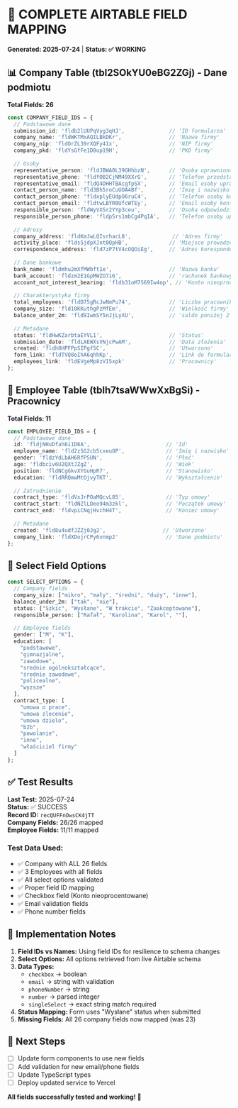 # 🎯 COMPLETE AIRTABLE FIELD MAPPING
**Generated: 2025-07-24** | **Status: ✅ WORKING**

## 📊 Company Table (tbl2SOkYU0eBG2ZGj) - Dane podmiotu
**Total Fields: 26**

```typescript
const COMPANY_FIELD_IDS = {
  // Podstawowe dane
  submission_id: 'fldb2lUUPqVyg3qHJ',              // 'ID formularza'
  company_name: 'fldWKTMxAQILBkDKr',               // 'Nazwa firmy'  
  company_nip: 'fldOrZL39rXQFy41x',                // 'NIP firmy'
  company_pkd: 'fldYsGfFe1D8up19H',                // 'PKD firmy'
  
  // Osoby
  representative_person: 'fldJBWA0L39GHhbzN',      // 'Osoba uprawniona'
  representative_phone: 'fldfOB2CjNM49XXrG',       // 'Telefon przedstawiciela'
  representative_email: 'fldQ4DHHTBAcgfpSX',       // 'Email osoby uprawnionej' ⭐ NEW
  contact_person_name: 'fld3Bh5roCuUOA4Bf',        // 'Imię i nazwisko osoby kontaktowej'
  contact_person_phone: 'fldxplyEUdpO6ruC4',       // 'Telefon osoby kontaktowej'
  contact_person_email: 'fldtwLBYR0UfcWTEy',       // 'Email osoby kontaktowej'
  responsible_person: 'fldWyVXSr2YYp3ceu',         // 'Osoba odpowiedzialna'
  responsible_person_phone: 'fldpSrs1mbCg4PqIA',   // 'Telefon osoby uprawnionej' ⭐ NEW
  
  // Adresy
  company_address: 'fldKmJwLQIsrhacL8',             // 'Adres firmy'
  activity_place: 'flds5jdpXJnt0QpHB',             // 'Miejsce prowadzenia działalności'
  correspondence_address: 'fld7zP7tV4cOQOiEg',     // 'Adres korespondencyjny'
  
  // Dane bankowe
  bank_name: 'fldmhu2mXfMWbft1e',                  // 'Nazwa banku'
  bank_account: 'fldzm2E1GpMWZO7i6',               // 'rachunek bankowy'
  account_not_interest_bearing: 'fldb31oM7S69Iw4op', // 'Konto nieoprocentowane' ⭐ NEW (checkbox)
  
  // Charakterystyka firmy
  total_employees: 'fldD75gRcJwNmPu74',            // 'Liczba pracowników'
  company_size: 'fld10KKuthgPzMfEm',               // 'Wielkość firmy'
  balance_under_2m: 'fld9IwmSY5nJjLyXU',           // 'saldo poniżej 2 mln'
  
  // Metadane
  status: 'fldHwKZarbtaEYVL1',                     // 'Status'
  submission_date: 'fldLAEWXsVNjcPwAM',            // 'Data złożenia'
  created: 'fldh8HPFPpSIPgf5C',                    // 'Utworzono'
  form_link: 'fldTVQ8oIhA6qhhKp',                  // 'Link do formularza'
  employees_link: 'fldEVgeMp8zVI5xpk'              // 'Pracownicy'
};
```

## 👥 Employee Table (tblh7tsaWWwXxBgSi) - Pracownicy
**Total Fields: 11**

```typescript
const EMPLOYEE_FIELD_IDS = {
  // Podstawowe dane
  id: 'fldjNHuDfah6i1D6A',                        // 'Id'
  employee_name: 'fld2z5G2cb5cxeuOP',             // 'Imię i nazwisko'
  gender: 'fldzYdLbAH6RfPSUN',                    // 'Płeć'
  age: 'fldbciv6U2QXtJZgZ',                       // 'Wiek'
  position: 'fldNCgGkvXYGuHpR7',                  // 'Stanowisko'
  education: 'fldRRQmwMtOjvyTKT',                 // 'Wykształcenie'
  
  // Zatrudnienie
  contract_type: 'fldVxJrPOaMQcvL85',             // 'Typ umowy'
  contract_start: 'fldNZlLDeo94m3zkl',            // 'Początek umowy'
  contract_end: 'fldvpiCNqjHvchH4T',              // 'Koniec umowy'
  
  // Metadane
  created: 'fld8u4udfJZZj0Jg2',                  // 'Utworzono'
  company_link: 'fldXDojrCPy6vnmp2'               // 'Dane podmiotu'
};
```

## 🎯 Select Field Options

```typescript
const SELECT_OPTIONS = {
  // Company fields
  company_size: ["mikro", "mały", "średni", "duży", "inne"],
  balance_under_2m: ["tak", "nie"],
  status: ["Szkic", "Wysłane", "W trakcie", "Zaakceptowane"],
  responsible_person: ["Rafał", "Karolina", "Karol", ""],
  
  // Employee fields  
  gender: ["M", "K"],
  education: [
    "podstawowe", 
    "gimnazjalne", 
    "zawodowe", 
    "srednie ogólnokształcące", 
    "średnie zawodowe", 
    "policealne", 
    "wyzsze"
  ],
  contract_type: [
    "umowa o prace", 
    "umowa zlecenie", 
    "umowa dzielo", 
    "b2b", 
    "powolanie", 
    "inne", 
    "właściciel firmy"
  ]
};
```

## ✅ Test Results

**Last Test:** 2025-07-24  
**Status:** ✅ SUCCESS  
**Record ID:** `recQUFFnOwsCK4jTT`  
**Company Fields:** 26/26 mapped  
**Employee Fields:** 11/11 mapped  

### Test Data Used:
- ✅ Company with ALL 26 fields
- ✅ 3 Employees with all fields
- ✅ All select options validated
- ✅ Proper field ID mapping
- ✅ Checkbox field (Konto nieoprocentowane)
- ✅ Email validation fields
- ✅ Phone number fields

## 🔧 Implementation Notes

1. **Field IDs vs Names:** Using field IDs for resilience to schema changes
2. **Select Options:** All options retrieved from live Airtable schema
3. **Data Types:** 
   - `checkbox` → boolean
   - `email` → string with validation
   - `phoneNumber` → string
   - `number` → parsed integer
   - `singleSelect` → exact string match required
4. **Status Mapping:** Form uses "Wysłane" status when submitted
5. **Missing Fields:** All 26 company fields now mapped (was 23)

## 🚀 Next Steps

- [ ] Update form components to use new fields
- [ ] Add validation for new email/phone fields  
- [ ] Update TypeScript types
- [ ] Deploy updated service to Vercel

**All fields successfully tested and working! 🎉**